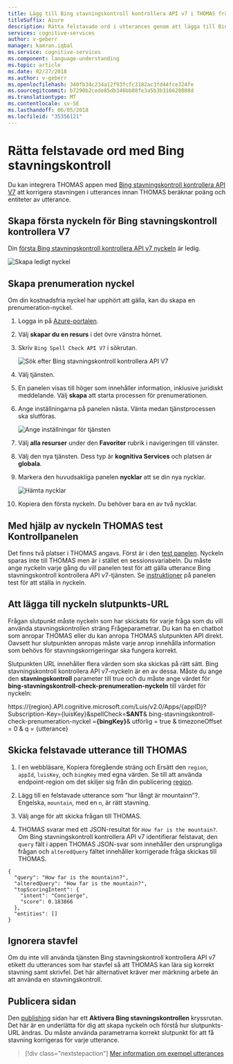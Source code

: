 ```yaml
---
title: Lägg till Bing stavningskontroll kontrollera API v7 i THOMAS frågor | Microsoft Docs
titleSuffix: Azure
description: Rätta felstavade ord i utterances genom att lägga till Bing stavningskontroll kontrollera API V7 THOMAS endpoint frågor.
services: cognitive-services
author: v-geberr
manager: kamran.iqbal
ms.service: cognitive-services
ms.component: language-understanding
ms.topic: article
ms.date: 02/27/2018
ms.author: v-geberr
ms.openlocfilehash: 340fb34c234a12f93fcfc3182ac3fd44fce324fe
ms.sourcegitcommit: b7290b2cede85db346bb88fe3a5b3b316620808d
ms.translationtype: MT
ms.contentlocale: sv-SE
ms.lasthandoff: 06/05/2018
ms.locfileid: "35356121"
---
```

# <a name="correct-misspelled-words-with-bing-spell-check"></a>Rätta felstavade ord med Bing stavningskontroll

Du kan integrera THOMAS appen med [Bing stavningskontroll kontrollera API V7](https://azure.microsoft.com/services/cognitive-services/spell-check/) att korrigera stavningen i utterances innan THOMAS beräknar poäng och entiteter av utterance. 

## <a name="create-first-key-for-bing-spell-check-v7"></a>Skapa första nyckeln för Bing stavningskontroll kontrollera V7
Din [första Bing stavningskontroll kontrollera API v7 nyckeln](https://azure.microsoft.com/try/cognitive-services/?api=spellcheck-api) är ledig. 

![Skapa ledigt nyckel](./media/luis-tutorial-bing-spellcheck/free-key.png)

## <a name="create-subscription-key"></a>Skapa prenumeration nyckel
Om din kostnadsfria nyckel har upphört att gälla, kan du skapa en prenumeration-nyckel.

1. Logga in på [Azure-portalen](https://portal.azure.com). 

2. Välj **skapar du en resurs** i det övre vänstra hörnet.

3. Skriv `Bing Spell Check API V7` i sökrutan.

    ![Sök efter Bing stavningskontroll kontrollera API V7](./media/luis-tutorial-bing-spellcheck/portal-search.png)

4. Välj tjänsten. 

5. En panelen visas till höger som innehåller information, inklusive juridiskt meddelande. Välj **skapa** att starta processen för prenumerationen. 

6. Ange inställningarna på panelen nästa. Vänta medan tjänstprocessen ska slutföras.

    ![Ange inställningar för tjänsten](./media/luis-tutorial-bing-spellcheck/subscription-settings.png)

7. Välj **alla resurser** under den **Favoriter** rubrik i navigeringen till vänster.

8. Välj den nya tjänsten. Dess typ är **kognitiva Services** och platsen är **globala**. 

9. Markera den huvudsakliga panelen **nycklar** att se din nya nycklar.

    ![Hämta nycklar](./media/luis-tutorial-bing-spellcheck/grab-keys.png)

10. Kopiera den första nyckeln. Du behöver bara en av två nycklar. 

## <a name="using-the-key-in-luis-test-panel"></a>Med hjälp av nyckeln THOMAS test Kontrollpanelen
Det finns två platser i THOMAS angavs. Först är i den [test panelen](train-test.md#view-bing-spell-check-corrections-in-test-panel). Nyckeln sparas inte till THOMAS men är i stället en sessionsvariabeln. Du måste ange nyckeln varje gång du vill panelen test för att gälla utterance Bing stavningskontroll kontrollera API v7-tjänsten. Se [instruktioner](train-test.md#view-bing-spell-check-corrections-in-test-panel) på panelen test för att ställa in nyckeln.

## <a name="adding-the-key-to-the-endpoint-url"></a>Att lägga till nyckeln slutpunkts-URL
Frågan slutpunkt måste nyckeln som har skickats för varje fråga som du vill använda stavningskontrollen sträng Frågeparametrar. Du kan ha en chatbot som anropar THOMAS eller du kan anropa THOMAS slutpunkten API direkt. Oavsett hur slutpunkten anropas måste varje anrop innehålla information som behövs för stavningskorrigeringar ska fungera korrekt.

Slutpunkten URL innehåller flera värden som ska skickas på rätt sätt. Bing stavningskontroll kontrollera API v7-nyckeln är en av dessa. Måste du ange den **stavningskontroll** parameter till true och du måste ange värdet för **bing-stavningskontroll-check-prenumeration-nyckeln** till värdet för nyckeln:

https://{region}.API.cognitive.microsoft.com/Luis/v2.0/Apps/{appID}?Subscription-Key={luisKey}&spellCheck=**SANT**& bing-stavningskontroll-check-prenumeration-nyckel =**{bingKey}**& utförlig = true & timezoneOffset = 0 & q = {utterance}

## <a name="send-misspelled-utterance-to-luis"></a>Skicka felstavade utterance till THOMAS
1. I en webbläsare, Kopiera föregående sträng och Ersätt den `region`, `appId`, `luisKey`, och `bingKey` med egna värden. Se till att använda endpoint-region om det skiljer sig från din publicering [region](luis-reference-regions.md).

2. Lägg till en felstavade utterance som ”hur långt är mountainn”?. Engelska, `mountain`, med en `n`, är rätt stavning. 

3. Välj ange för att skicka frågan till THOMAS.

4. THOMAS svarar med ett JSON-resultat för `How far is the mountain?`. Om Bing stavningskontroll kontrollera API v7 identifierar felstavat, den `query` fält i appen THOMAS JSON-svar som innehåller den ursprungliga frågan och `alteredQuery` fältet innehåller korrigerade fråga skickas till THOMAS.

```
{
  "query": "How far is the mountainn?",
  "alteredQuery": "How far is the mountain?",
  "topScoringIntent": {
    "intent": "Concierge",
    "score": 0.183866
  },
  "entities": []
}
```

## <a name="ignore-spelling-mistakes"></a>Ignorera stavfel
Om du inte vill använda tjänsten Bing stavningskontroll kontrollera API v7 etikett du utterances som har stavfel så att THOMAS kan lära sig korrekt stavning samt skrivfel. Det här alternativet kräver mer märkning arbete än att använda en stavningskontroll.

## <a name="publishing-page"></a>Publicera sidan
Den [publishing](publishapp.md) sidan har ett **Aktivera Bing stavningskontrollen** kryssrutan. Det här är en underlätta för dig att skapa nyckeln och förstå hur slutpunkts-URL ändras. Du måste använda parametrarna korrekt slutpunkt för att få stavning korrigeras för varje utterance. 

> [!div class="nextstepaction"]
> [Mer information om exempel utterances](luis-how-to-add-example-utterances.md)
